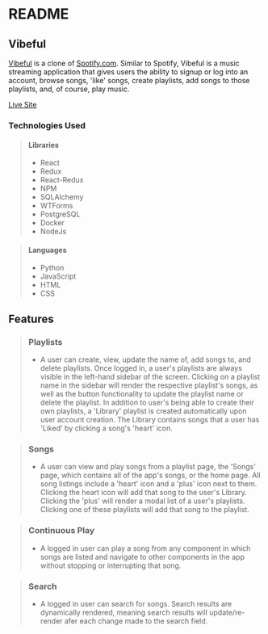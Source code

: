 # README

## Vibeful

[Vibeful](https://vybze.herokuapp.com/) is a clone of [Spotify.com](https://www.spotify.com/). Similar to Spotify, Vibeful is a music streaming application that gives users the ability to signup or log into an account, browse songs, 'like' songs, create playlists, add songs to those playlists, and, of course, play music.

[Live Site](https://vybze.herokuapp.com/)

### Technologies Used

> #### Libraries
> * React
> * Redux
> * React-Redux
> * NPM
> * SQLAlchemy
> * WTForms
> * PostgreSQL
> * Docker
>  * NodeJs


> #### Languages
> * Python
> * JavaScript
> * HTML
> * CSS


## Features

> ### Playlists
> * A user can create, view, update the name of, add songs to, and delete playlists. Once logged in, a user's playlists are always visible in the left-hand sidebar of the screen. Clicking on a playlist name in the sidebar will render the respective playlist's songs, as well as the button functionality to update the playlist name or delete the playlist. In addition to user's being able to create their own playlists, a 'Library' playlist is created automatically upon user account creation. The Library contains songs that a user has 'Liked' by clicking a song's 'heart' icon.


> ### Songs
> * A user can view and play songs from a playlist page, the 'Songs' page, which contains all of the app's songs, or the home page. All song listings include a 'heart' icon and a 'plus' icon next to them. Clicking the heart icon will add that song to the user's Library. Clicking the 'plus' will render a modal list of a user's playlists. Clicking one of these playlists will add that song to the playlist.

> ### Continuous Play
> * A logged in user can play a song from any component in which songs are listed and navigate to other components in the app without stopping or interrupting that song. 

> ### Search
> * A logged in user can search for songs. Search results are dynamically rendered, meaning search results will update/re-render afer each change made to the search field.
